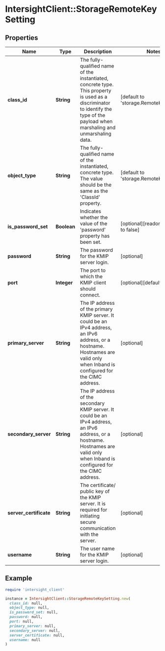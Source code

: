 # IntersightClient::StorageRemoteKeySetting

## Properties

| Name | Type | Description | Notes |
| ---- | ---- | ----------- | ----- |
| **class_id** | **String** | The fully-qualified name of the instantiated, concrete type. This property is used as a discriminator to identify the type of the payload when marshaling and unmarshaling data. | [default to &#39;storage.RemoteKeySetting&#39;] |
| **object_type** | **String** | The fully-qualified name of the instantiated, concrete type. The value should be the same as the &#39;ClassId&#39; property. | [default to &#39;storage.RemoteKeySetting&#39;] |
| **is_password_set** | **Boolean** | Indicates whether the value of the &#39;password&#39; property has been set. | [optional][readonly][default to false] |
| **password** | **String** | The password for the KMIP server login. | [optional] |
| **port** | **Integer** | The port to which the KMIP client should connect. | [optional][default to 5696] |
| **primary_server** | **String** | The IP address of the primary KMIP server. It could be an IPv4 address, an IPv6 address, or a hostname. Hostnames are valid only when Inband is configured for the CIMC address. | [optional] |
| **secondary_server** | **String** | The IP address of the secondary KMIP server. It could be an IPv4 address, an IPv6 address, or a hostname. Hostnames are valid only when Inband is configured for the CIMC address. | [optional] |
| **server_certificate** | **String** | The certificate/ public key of the KMIP server. It is required for initiating secure communication with the server. | [optional] |
| **username** | **String** | The user name for the KMIP server login. | [optional] |

## Example

```ruby
require 'intersight_client'

instance = IntersightClient::StorageRemoteKeySetting.new(
  class_id: null,
  object_type: null,
  is_password_set: null,
  password: null,
  port: null,
  primary_server: null,
  secondary_server: null,
  server_certificate: null,
  username: null
)
```

